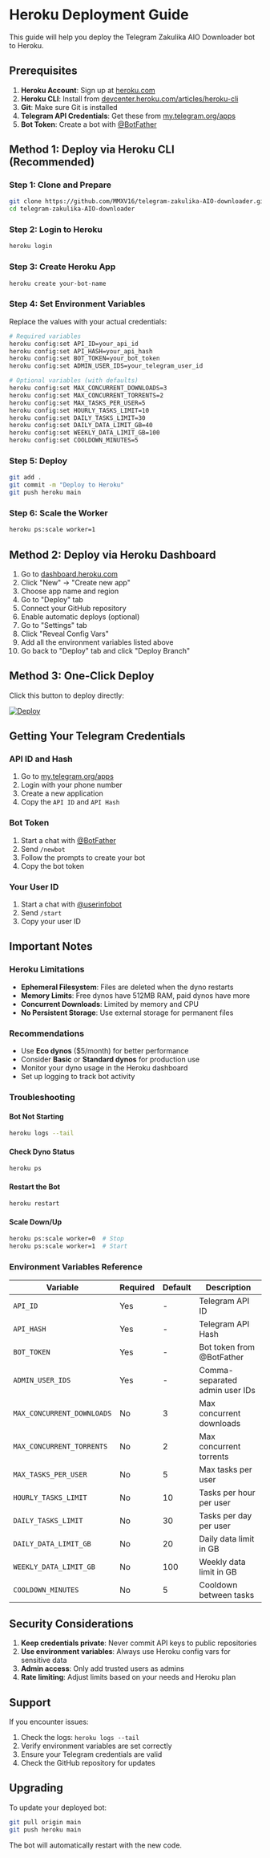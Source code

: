 # Heroku Deployment Guide

This guide will help you deploy the Telegram Zakulika AIO Downloader bot to Heroku.

## Prerequisites

1. **Heroku Account**: Sign up at [heroku.com](https://heroku.com)
2. **Heroku CLI**: Install from [devcenter.heroku.com/articles/heroku-cli](https://devcenter.heroku.com/articles/heroku-cli)
3. **Git**: Make sure Git is installed
4. **Telegram API Credentials**: Get these from [my.telegram.org/apps](https://my.telegram.org/apps)
5. **Bot Token**: Create a bot with [@BotFather](https://t.me/BotFather)

## Method 1: Deploy via Heroku CLI (Recommended)

### Step 1: Clone and Prepare
```bash
git clone https://github.com/MMXV16/telegram-zakulika-AIO-downloader.git
cd telegram-zakulika-AIO-downloader
```

### Step 2: Login to Heroku
```bash
heroku login
```

### Step 3: Create Heroku App
```bash
heroku create your-bot-name
```

### Step 4: Set Environment Variables
Replace the values with your actual credentials:

```bash
# Required variables
heroku config:set API_ID=your_api_id
heroku config:set API_HASH=your_api_hash
heroku config:set BOT_TOKEN=your_bot_token
heroku config:set ADMIN_USER_IDS=your_telegram_user_id

# Optional variables (with defaults)
heroku config:set MAX_CONCURRENT_DOWNLOADS=3
heroku config:set MAX_CONCURRENT_TORRENTS=2
heroku config:set MAX_TASKS_PER_USER=5
heroku config:set HOURLY_TASKS_LIMIT=10
heroku config:set DAILY_TASKS_LIMIT=30
heroku config:set DAILY_DATA_LIMIT_GB=40
heroku config:set WEEKLY_DATA_LIMIT_GB=100
heroku config:set COOLDOWN_MINUTES=5
```

### Step 5: Deploy
```bash
git add .
git commit -m "Deploy to Heroku"
git push heroku main
```

### Step 6: Scale the Worker
```bash
heroku ps:scale worker=1
```

## Method 2: Deploy via Heroku Dashboard

1. Go to [dashboard.heroku.com](https://dashboard.heroku.com)
2. Click "New" → "Create new app"
3. Choose app name and region
4. Go to "Deploy" tab
5. Connect your GitHub repository
6. Enable automatic deploys (optional)
7. Go to "Settings" tab
8. Click "Reveal Config Vars"
9. Add all the environment variables listed above
10. Go back to "Deploy" tab and click "Deploy Branch"

## Method 3: One-Click Deploy

Click this button to deploy directly:

[![Deploy](https://www.herokucdn.com/deploy/button.svg)](https://heroku.com/deploy?template=https://github.com/MMXV16/telegram-zakulika-AIO-downloader)

## Getting Your Telegram Credentials

### API ID and Hash
1. Go to [my.telegram.org/apps](https://my.telegram.org/apps)
2. Login with your phone number
3. Create a new application
4. Copy the `API ID` and `API Hash`

### Bot Token
1. Start a chat with [@BotFather](https://t.me/BotFather)
2. Send `/newbot`
3. Follow the prompts to create your bot
4. Copy the bot token

### Your User ID
1. Start a chat with [@userinfobot](https://t.me/userinfobot)
2. Send `/start`
3. Copy your user ID

## Important Notes

### Heroku Limitations
- **Ephemeral Filesystem**: Files are deleted when the dyno restarts
- **Memory Limits**: Free dynos have 512MB RAM, paid dynos have more
- **Concurrent Downloads**: Limited by memory and CPU
- **No Persistent Storage**: Use external storage for permanent files

### Recommendations
- Use **Eco dynos** ($5/month) for better performance
- Consider **Basic** or **Standard dynos** for production use
- Monitor your dyno usage in the Heroku dashboard
- Set up logging to track bot activity

### Troubleshooting

#### Bot Not Starting
```bash
heroku logs --tail
```

#### Check Dyno Status
```bash
heroku ps
```

#### Restart the Bot
```bash
heroku restart
```

#### Scale Down/Up
```bash
heroku ps:scale worker=0  # Stop
heroku ps:scale worker=1  # Start
```

### Environment Variables Reference

| Variable | Required | Default | Description |
|----------|----------|---------|-------------|
| `API_ID` | Yes | - | Telegram API ID |
| `API_HASH` | Yes | - | Telegram API Hash |
| `BOT_TOKEN` | Yes | - | Bot token from @BotFather |
| `ADMIN_USER_IDS` | Yes | - | Comma-separated admin user IDs |
| `MAX_CONCURRENT_DOWNLOADS` | No | 3 | Max concurrent downloads |
| `MAX_CONCURRENT_TORRENTS` | No | 2 | Max concurrent torrents |
| `MAX_TASKS_PER_USER` | No | 5 | Max tasks per user |
| `HOURLY_TASKS_LIMIT` | No | 10 | Tasks per hour per user |
| `DAILY_TASKS_LIMIT` | No | 30 | Tasks per day per user |
| `DAILY_DATA_LIMIT_GB` | No | 20 | Daily data limit in GB |
| `WEEKLY_DATA_LIMIT_GB` | No | 100 | Weekly data limit in GB |
| `COOLDOWN_MINUTES` | No | 5 | Cooldown between tasks |

## Security Considerations

1. **Keep credentials private**: Never commit API keys to public repositories
2. **Use environment variables**: Always use Heroku config vars for sensitive data
3. **Admin access**: Only add trusted users as admins
4. **Rate limiting**: Adjust limits based on your needs and Heroku plan

## Support

If you encounter issues:
1. Check the logs: `heroku logs --tail`
2. Verify environment variables are set correctly
3. Ensure your Telegram credentials are valid
4. Check the GitHub repository for updates

## Upgrading

To update your deployed bot:
```bash
git pull origin main
git push heroku main
```

The bot will automatically restart with the new code.
